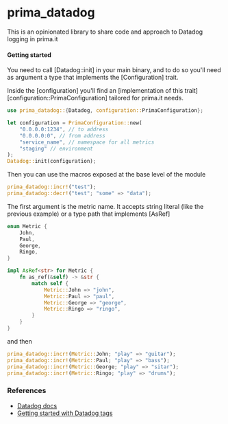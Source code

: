 # prima_datadog

This is an opinionated library to share code and approach to Datadog logging in prima.it

#### Getting started

You need to call [Datadog::init] in your main binary, and to do so you'll need as argument a type that implements the [Configuration] trait.

Inside the [configuration] you'll find an [implementation of this trait][configuration::PrimaConfiguration] tailored for prima.it needs.

```rust
use prima_datadog::{Datadog, configuration::PrimaConfiguration};

let configuration = PrimaConfiguration::new(
    "0.0.0.0:1234", // to address
    "0.0.0.0:0", // from address
    "service_name", // namespace for all metrics
    "staging" // environment
);
Datadog::init(configuration);
```

Then you can use the macros exposed at the base level of the module

```rust
prima_datadog::incr!("test");
prima_datadog::decr!("test"; "some" => "data");
```

The first argument is the metric name. It accepts string literal (like the previous example) or a type path that implements [AsRef<str>]

```rust
enum Metric {
    John,
    Paul,
    George,
    Ringo,
}

impl AsRef<str> for Metric {
    fn as_ref(&self) -> &str {
        match self {
            Metric::John => "john",
            Metric::Paul => "paul",
            Metric::George => "george",
            Metric::Ringo => "ringo",
        }
    }
}
```

and then

```rust
prima_datadog::incr!(Metric::John; "play" => "guitar");
prima_datadog::incr!(Metric::Paul; "play" => "bass");
prima_datadog::incr!(Metric::George; "play" => "sitar");
prima_datadog::incr!(Metric::Ringo; "play" => "drums");
```

### References

  - [Datadog docs](https://docs.datadoghq.com/getting_started/)
  - [Getting started with Datadog tags](https://docs.datadoghq.com/getting_started/tagging/)
